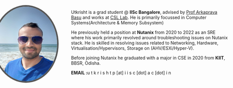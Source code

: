 <img width="200" height="240" src="profile.jpg" style="float: left; margin: 0px 20px 0px -250px; border-radius: 50%;  border: 5px solid #555;">

Utkrisht is a grad student @ <b>IISc Bangalore</b>, advised by [Prof Arkaprava Basu](https://www.csa.iisc.ac.in/~arkapravab/index.html) and works at [CSL Lab](https://csl.csa.iisc.ac.in/). He is primarily focussed in Computer Systems(Architecture & Memory Subsystem) 

He previously held a position at <b>Nutanix</b> from 2020 to 2022 as an SRE where his work primarily revolved around troubleshooting issues on Nutanix stack. He is skilled in resolving issues related to Networking, Hardware, Virtualisation/Hypervisors, Storage on (AHV/ESXi/Hyper-V).

Before joining Nutanix he graduated with a major in CSE in 2020 from <b>KIIT</b>, BBSR, Odisha.

<b>EMAIL :</b>u t k r i s h t p [at] i i s c [dot] a c [dot] i n


